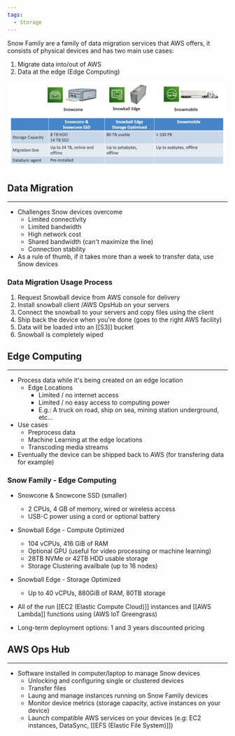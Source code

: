 ```yaml
---
tags:
  - Storage
---
```

Snow Family are a family of data migration services that AWS offers, it consists of physical devices and has two main use cases:
1. Migrate data into/out of AWS
2. Data at the edge (Edge Computing)

![snow_family_table.png](./Images/snow_family_table.png)
## Data Migration
---
- Challenges Snow devices overcome
	- Limited connectivity
	- Limited bandwidth
	- High network cost
	- Shared bandwidth (can't maximize the line)
	- Connection stability
- As a rule of thumb, if it takes more than a week to transfer data, use Snow devices
### Data Migration Usage Process
1. Request Snowball device from AWS console for delivery
2. Install snowball client /AWS OpsHub on your servers
3. Connect the snowball to your servers and copy files using the client
4. Ship back the device when you're done (goes to the right AWS facility)
5. Data will be loaded into an [[S3]] bucket
6. Snowball is completely wiped

## Edge Computing
---
- Process data while it's being created on an edge location 
	- Edge Locations
		- Limited / no internet access
		- Limited / no easy access to computing power
		 - E.g.: A truck on road, ship on sea, mining station underground, etc...
- Use cases
	- Preprocess data
	- Machine Learning at the edge locations
	- Transcoding media streams
- Eventually the device can be shipped back to AWS (for transfering data for example)

### Snow Family - Edge Computing
- Snowcone & Snowcone SSD (smaller)
	- 2 CPUs, 4 GB of memory, wired or wireless access
	- USB-C power using a cord or optional battery
- Snowball Edge - Compute Optimized
	- 104 vCPUs, 416 GiB of RAM
	- Optional GPU (useful for video processing or machine learning)
	- 28TB NVMe or 42TB HDD usable storage
	- Storage Clustering availbale (up to 16 nodes)
- Snowball Edge - Storage Optimized
	- Up to 40 vCPUs, 880GiB of RAM, 80TB storage

- All of the run [[EC2 (Elastic Compute Cloud)]] instances and [[AWS Lambda]] functions using (AWS IoT Greengrass)
- Long-term deployment options: 1 and 3 years discounted pricing

## AWS Ops Hub
---
- Software installed in computer/laptop to manage Snow devices
	- Unlocking and configuring single or clustered devices
	- Transfer files
	- Laung and manage instances running on Snow Family devices
	- Monitor device metrics (storage capacity, active instances on your device)
	- Launch compatible AWS services on your devices (e.g: EC2 instances, DataSync, [[EFS (Elastic File System)]])